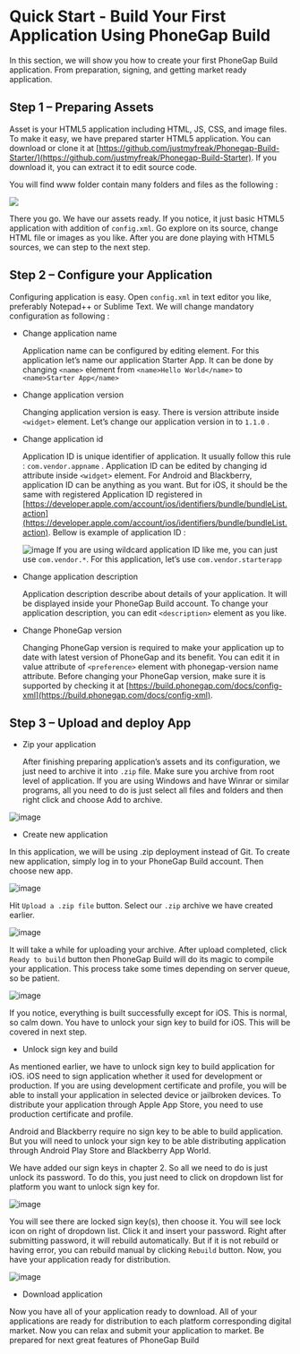 # Quick Start - Build Your First Application Using PhoneGap Build

In this section, we will show you how to create your first PhoneGap Build application.  From preparation, signing, and getting market ready application.

## Step 1 – Preparing Assets

Asset is your HTML5 application including HTML, JS, CSS, and image files. To make it easy, we have prepared starter HTML5 application. You can download or clone it at [https://github.com/justmyfreak/Phonegap-Build-Starter/](https://github.com/justmyfreak/Phonegap-Build-Starter). If you download it, you can extract it to edit source code.

You will find www folder contain many folders and files as the following :

![](images/ch3/1882_03_01.PNG)

There you go. We have our assets ready. If you notice, it just basic HTML5 application with addition of `config.xml`. Go explore on its source, change HTML file or images as you like. After you are done playing with HTML5 sources, we can step to the next step.

## Step 2 – Configure your Application

Configuring application is easy. Open `config.xml` in text editor you like, preferably Notepad++ or Sublime Text. We will change mandatory configuration as following : 

* Change application name

	Application name can be configured by editing <name> element. For this application let’s name our application Starter App. It can be done by changing `<name>` element from `<name>Hello World</name>` to `<name>Starter App</name>`

* Change application version

	Changing application version is easy. There is version attribute inside `<widget>` element. Let’s change our application version in to `1.1.0` .
	
* Change application id

	Application ID is unique identifier of application. It usually follow this rule : `com.vendor.appname` . Application ID can be edited by changing id attribute inside `<widget>` element. For Android and Blackberry, application ID can be anything as you want. But for iOS, it should be the same with registered Application ID registered in [https://developer.apple.com/account/ios/identifiers/bundle/bundleList.action](https://developer.apple.com/account/ios/identifiers/bundle/bundleList.action). Bellow is example of application ID :
	
	![image](images/ch3/1882_03_02.PNG)
If you are using wildcard application ID like me, you can just use `com.vendor.*`. For this application, let’s use `com.vendor.starterapp`

* Change application description

	Application description describe about details of your application. It will be displayed inside your PhoneGap Build account. To change your application description, you can edit `<description>` element as you like.* Change PhoneGap version
	Changing PhoneGap version is required to make your application up to date with latest version of PhoneGap and its benefit. You can edit it in value attribute of `<preference>` element with phonegap-version name attribute. Before changing your PhoneGap version, make sure it is supported by checking it at [https://build.phonegap.com/docs/config-xml](https://build.phonegap.com/docs/config-xml).
	
## Step 3 – Upload and deploy App


* Zip your application

	After finishing preparing application’s assets and its configuration,  we just need to archive it into `.zip` file. Make sure you archive from root level of application. If you are using Windows and have Winrar or similar programs, all you need to do is just select all files and folders and then right click and choose Add to archive.

![image](images/ch3/1882_03_03.png)

* Create new application

In this application, we will be using .zip deployment instead of Git. To create new application, simply log in to your PhoneGap Build account. Then choose new app.![image](images/ch3/1882_03_04.png)
Hit `Upload a .zip file` button. Select our `.zip` archive we have created earlier. 
![image](images/ch3/1882_03_05.png)
It will take a while for uploading your archive. After upload completed, click `Ready to build` button then PhoneGap Build will do its magic to compile your application. This process take some times depending on server queue, so be patient. 
![image](images/ch3/1882_03_06.png)
If you notice, everything is built successfully except for iOS. This is normal, so calm down. You have to unlock your sign key to build for iOS. This will be covered in next step.
* Unlock sign key and build
As mentioned earlier, we have to unlock sign key to build application for iOS. iOS need to sign application whether it used for development or production. If you are using development certificate and profile, you will be able to install your application in selected device or jailbroken devices. To distribute your application through Apple App Store, you need to use production certificate and profile.Android and Blackberry require no sign key to be able to build application. But you will need to unlock your sign key to be able distributing application through Android Play Store and Blackberry App World. 
We have added our sign keys in chapter 2. So all we need to do is just unlock its password. To do this, you just need to click on dropdown list for platform you want to unlock sign key for. 
![image](images/ch3/1882_03_07.png)
You will see there are locked sign key(s), then choose it. You will see lock icon on right of dropdown list. Click it and insert your password. Right after submitting password, it will rebuild automatically. But if it is not rebuild or having error, you can rebuild manual by clicking `Rebuild` button. Now, you have your application ready for distribution. ![image](images/ch3/1882_03_08.png)
* Download application
Now you have all of your application ready to download. All of your applications are ready for distribution to each platform corresponding digital market. Now you can relax and submit your application to market. Be prepared for next great features of PhoneGap Build